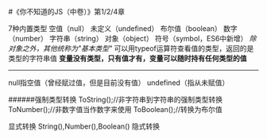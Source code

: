 #《你不知道的JS（中卷）》第1/2/4章

7种内置类型
空值（null） 未定义（undefined） 布尔值（boolean） 数字（number） 字符串（string） 对象（object） 符号（symbol，ES6中新增）
*除对象之外，其他统称为"基本类型"*
可以用typeof运算符查看值的类型，返回的是类型的字符串值
**变量没有类型，只有值才有，变量可以随时持有任何类型的值**

*** ***
null指空值（曾经赋过值，但是目前没有值）
undefined（指从未赋值）

######强制类型转换
ToString();//非字符串到字符串的强制类型转换
ToNumber();//非数字值当作数字来使用
ToBoolean();//转换为布尔值

显式转换
String(),Number(),Boolean()
隐式转换
